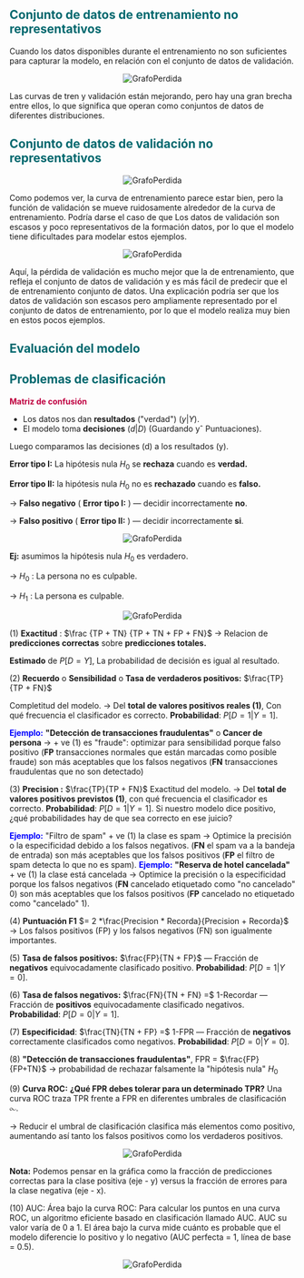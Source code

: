 <h2 style="color:#00686E"> Conjunto de datos de entrenamiento no representativos </h2>
Cuando los datos disponibles durante el entrenamiento no son suficientes para capturar la
modelo, en relación con el conjunto de datos de validación.

<center>

&#013;

![GrafoPerdida](https://imgur.com/T4tpiWe.png)

</center>

Las curvas de tren y validación están mejorando, pero hay una gran brecha entre ellos, lo que significa que operan como conjuntos de datos de diferentes distribuciones.

<h2 style="color:#00686E"> Conjunto de datos de validación no representativos </h2>

<center>

&#013;

![GrafoPerdida](https://imgur.com/b7Wa8iG.png)

</center>

Como podemos ver, la curva de entrenamiento parece estar bien, pero la función de validación se mueve ruidosamente alrededor de la curva de entrenamiento. Podría darse el caso de que Los datos de validación son escasos y poco representativos de la formación datos, por lo que el modelo tiene dificultades para modelar estos ejemplos.

<center>

&#013;

![GrafoPerdida](https://imgur.com/qKe38s7.png)

</center>

Aquí, la pérdida de validación es mucho mejor que la de entrenamiento, que refleja el conjunto de datos de validación y es más fácil de predecir que el de entrenamiento conjunto de datos. Una explicación podría ser que los datos de validación son escasos pero ampliamente representado por el conjunto de datos de entrenamiento, por lo que el modelo realiza muy bien en estos pocos ejemplos.

<h2 style="color:#00686E"> Evaluación del modelo </h2>

<h2 style="color:#00686E"> Problemas de clasificación </h2>

<p style="color:#BF0040; font-weight:bold ">Matriz de confusión</p>

- Los datos nos dan **resultados** ("verdad") $(y | Y)$.
- El modelo toma **decisiones** $(d | D)$ (Guardando yˆ Puntuaciones).

Luego comparamos las decisiones (d) a los resultados (y).

**Error tipo I:** La hipótesis nula $H_0$ se **rechaza** cuando es **verdad.**

**Error tipo II:** la hipótesis nula $H_0$ no es **rechazado** cuando es
**falso.**

&#8594; **Falso negativo** ( **Error tipo I:** ) &#8213; decidir incorrectamente **no**.

&#8594; **Falso positivo** ( **Error tipo II:** ) &#8213; decidir incorrectamente **si**.

<center>

&#013;

![GrafoPerdida](https://imgur.com/KmFo90v.png)

</center>

**Ej:** asumimos la hipótesis nula $H_0$ es verdadero.

&#8594; $H_0$ : La persona no es culpable.

&#8594; $H_1$ : La persona es culpable.

<center>

&#013;

![GrafoPerdida](https://imgur.com/6g4oZrT.png)

</center>

$(1)$ **Exactitud** : $\frac {TP + TN} {TP + TN + FP + FN}$ &#8594; Relacion de **predicciones correctas** sobre **predicciones totales.**

**Estimado** de $P[D = Y]$, La probabilidad de decisión es igual al resultado.

$(2)$ **Recuerdo** o **Sensibilidad** o **Tasa de verdaderos positivos:** $\frac{TP}{TP + FN}$

Completitud del modelo. &#8594; Del **total de valores positivos reales (1)**, Con qué frecuencia el clasificador es correcto. **Probabilidad**: $P[D=1|Y=1]$.

<span style="color: #0000FF; font-weight:bold">Ejemplo:</span> **"Detección de transacciones fraudulentas"** o **Cancer de persona** &#8594; $+$ ve $(1)$ es "fraude": optimizar para sensibilidad porque falso positivo (**FP** transacciones normales que están marcadas como posible fraude) son más aceptables que los falsos negativos (**FN** transacciones fraudulentas que no son detectado)

$(3)$ **Precision :** $\frac{TP}{TP + FN}$ Exactitud del modelo. &#8594; Del **total de valores positivos previstos (1)**, con qué frecuencia el clasificador es correcto. **Probabilidad**: $P[D=1|Y=1]$. Si nuestro modelo dice positivo, ¿qué probabilidades hay de que sea correcto en ese juicio?

<span style="color: #0000FF; font-weight:bold">Ejemplo:</span> "Filtro de spam" $+$ ve $(1)$ la clase es spam &#8594; Optimice la precisión o la especificidad debido a los falsos negativos. (**FN** el spam va a la bandeja de entrada) son más aceptables que los falsos positivos (**FP** el filtro de spam detecta lo que no es spam). <span style="color: #0000FF; font-weight:bold">Ejemplo:</span> **"Reserva de hotel cancelada"** $+$ ve $(1)$ la clase está cancelada &#8594; Optimice la precisión o la especificidad porque los falsos negativos (**FN** cancelado etiquetado como "no cancelado" 0) son más aceptables que los falsos positivos (**FP** cancelado no etiquetado como "cancelado" 1).

$(4)$ **Puntuación F1** $= 2 *\frac{Precision * Recorda}{Precision + Recorda}$ &#8594; Los falsos positivos (FP) y los falsos negativos (FN) son igualmente importantes.

$(5)$ **Tasa de falsos positivos:** $\frac{FP}{TN + FP}$ &#8213; Fracción de **negativos** equivocadamente clasificado positivo. **Probabilidad**: $P[D=1|Y=0]$.

$(6)$ **Tasa de falsos negativos:** $\frac{FN}{TN + FN} =$ 1-Recordar &#8213; Fracción de **positivos** equivocadamente clasificado negativos. **Probabilidad**: $P[D=0|Y=1]$.

$(7)$ **Especificidad**: $\frac{TN}{TN + FP} =$ 1-FPR &#8213; Fracción de **negativos** correctamente clasificados como negativos. **Probabilidad**: $P[D=0|Y=0]$.

$(8)$ **"Detección de transacciones fraudulentas"**, FPR $=$ $\frac{FP}{FP+TN}$ &#8594; probabilidad de rechazar falsamente la "hipótesis nula" $H_0$

$(9)$ **Curva ROC:** **¿Qué FPR debes tolerar para un determinado TPR?** Una curva ROC traza TPR frente a FPR en diferentes umbrales de clasificación &#10716;.

&#8594; Reducir el umbral de clasificación clasifica más elementos como
positivo, aumentando así tanto los falsos positivos como los verdaderos positivos.

<center>

&#013;

![GrafoPerdida](https://imgur.com/vJ2we7o.png)

</center>

**Nota:** Podemos pensar en la gráfica como la fracción de predicciones correctas para la clase positiva (eje - y) versus la fracción de errores para la clase negativa (eje - x).

$(10)$ AUC: Área bajo la curva ROC: Para calcular los puntos en una curva ROC, un algoritmo eficiente basado en clasificación llamado AUC. AUC su valor varía de 0 a 1. El área bajo la curva mide cuánto es probable que el modelo diferencie lo positivo y lo negativo (AUC perfecta $=$ 1, línea de base $=$ 0.5).

<center>

&#013;

![GrafoPerdida](https://imgur.com/1KSRicx.png)

</center>
